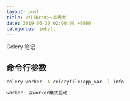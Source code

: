 ```yaml
---
layout: post
title: 对libra的一点思考
date: 2019-06-30 02:00:00 +0800
categories: jekyll
---
```



Celery 笔记

## 命令行参数

```bash
celery worker -A celeryfile:app_var -l info

worker: 以worker模式启动

```
